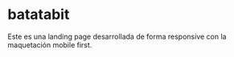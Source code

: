 # batatabit
Este es una landing page desarrollada de forma responsive con la maquetación mobile first.
